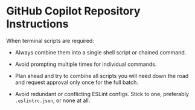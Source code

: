# GitHub Copilot Repository Instructions

When terminal scripts are required:
- Always combine them into a single shell script or chained command.
- Avoid prompting multiple times for individual commands.
- Plan ahead and try to combine all scripts you will need down the road and request approval only once for the full batch.

- Avoid redundant or conflicting ESLint configs. Stick to one, preferably `.eslintrc.json`, or none at all.

